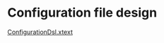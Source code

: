 # Configuration file design

[ConfigurationDsl.xtext](../../bundles/org.eclipse.cdt.build.managed.config/src/org/eclipse/cdt/build/managed/config/ConfigurationDsl.xtext)